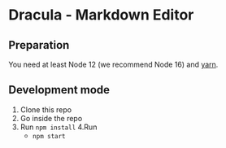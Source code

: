 <!--
SPDX-FileCopyrightText: 2021 The HedgeDoc developers (see AUTHORS file)

SPDX-License-Identifier: CC-BY-SA-4.0
-->

# Dracula - Markdown Editor

## Preparation
You need at least Node 12 (we recommend Node 16) and [yarn](https://yarnpkg.com/).

## Development mode

1. Clone this repo
2. Go inside the repo
3. Run `npm install`
4.Run
    - `npm start`
